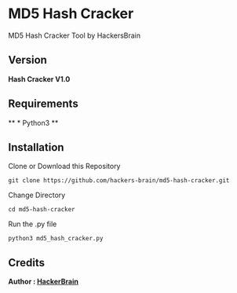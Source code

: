 # MD5 Hash Cracker
MD5 Hash Cracker Tool by HackersBrain
## Version
**Hash Cracker V1.0**

## Requirements
** * Python3 **

## Installation
Clone or Download this Repository
```
git clone https://github.com/hackers-brain/md5-hash-cracker.git
```
Change Directory
```
cd md5-hash-cracker
```
Run the .py file
```
python3 md5_hash_cracker.py
```
## Credits
**Author : [HackerBrain](https://github.com/hackers-brain/)**
